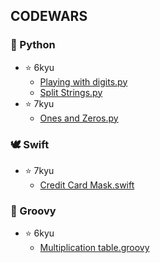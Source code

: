 ## CODEWARS
### 🐍 Python
* ⭐ 6kyu
	* [Playing with digits.py](https://github.com/mintnea/codewars/blob/main/Python/6kyu/Playing%20with%20digits.py)
	* [Split Strings.py](https://github.com/mintnea/codewars/blob/main/Python/6kyu/Split%20Strings.py)
* ⭐ 7kyu
	* [Ones and Zeros.py](https://github.com/mintnea/codewars/blob/main/Python/7kyu/Ones%20and%20Zeros.py)

### 🕊️ Swift
* ⭐ 7kyu
	* [Credit Card Mask.swift](https://github.com/mintnea/codewars/blob/main/Swift/7kyu/Credit%20Card%20Mask.swift)

### 🌱 Groovy
* ⭐ 6kyu
	* [Multiplication table.groovy](https://github.com/mintnea/codewars/blob/main/Groovy/6kyu/Multiplication%20table.groovy)